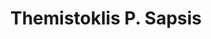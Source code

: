 ---
title: "Themistoklis P. Sapsis"
collection: students
permalink: #
thesis: "Stochastic Analysis with Applications to Dynamical Systems"
institute: "NTUA, Greece"
year: "2005"
type: "diploma"
current-affiliation-position: "Associate Professor in Ocean Utilization, Department of Mechanical Engineering"
current-affiliation-institution: "Massachusetts Institute of Technology"
current-affiliation-country: "USA"
external-link: "http://sandlab.mit.edu/"
---